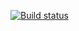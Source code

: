 [![Build status](https://ci.appveyor.com/api/projects/status/5cy3nudoyo7rs3wi?svg=true)](https://ci.appveyor.com/project/OlgaGegenava22/auto2-2)

